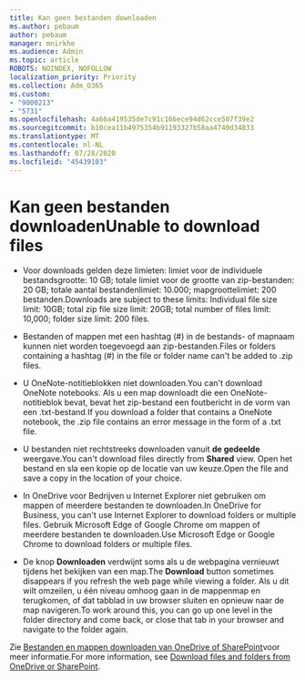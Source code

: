 ```yaml
---
title: Kan geen bestanden downloaden
ms.author: pebaum
author: pebaum
manager: mnirkhe
ms.audience: Admin
ms.topic: article
ROBOTS: NOINDEX, NOFOLLOW
localization_priority: Priority
ms.collection: Adm_O365
ms.custom:
- "9000213"
- "5731"
ms.openlocfilehash: 4a66a419535de7c91c166ece94d62cce507f39e2
ms.sourcegitcommit: b10cea11b4975354b91193327b58aa4740d34833
ms.translationtype: MT
ms.contentlocale: nl-NL
ms.lasthandoff: 07/28/2020
ms.locfileid: "45439103"
---
```

# <a name="unable-to-download-files"></a><span data-ttu-id="f6c91-102">Kan geen bestanden downloaden</span><span class="sxs-lookup"><span data-stu-id="f6c91-102">Unable to download files</span></span>

- <span data-ttu-id="f6c91-103">Voor downloads gelden deze limieten: limiet voor de individuele bestandsgrootte: 10 GB; totale limiet voor de grootte van zip-bestanden: 20 GB; totale aantal bestandenlimiet: 10.000; mapgroottelimiet: 200 bestanden.</span><span class="sxs-lookup"><span data-stu-id="f6c91-103">Downloads are subject to these limits: Individual file size limit: 10GB; total zip file size limit: 20GB; total number of files limit: 10,000; folder size limit: 200 files.</span></span>
- <span data-ttu-id="f6c91-104">Bestanden of mappen met een hashtag (#) in de bestands- of mapnaam kunnen niet worden toegevoegd aan zip-bestanden.</span><span class="sxs-lookup"><span data-stu-id="f6c91-104">Files or folders containing a hashtag (#) in the file or folder name can't be added to .zip files.</span></span>  
    
- <span data-ttu-id="f6c91-105">U OneNote-notitieblokken niet downloaden.</span><span class="sxs-lookup"><span data-stu-id="f6c91-105">You can't download OneNote notebooks.</span></span> <span data-ttu-id="f6c91-106">Als u een map downloadt die een OneNote-notitieblok bevat, bevat het zip-bestand een foutbericht in de vorm van een .txt-bestand.</span><span class="sxs-lookup"><span data-stu-id="f6c91-106">If you download a folder that contains a OneNote notebook, the .zip file contains an error message in the form of a .txt file.</span></span>  
    
- <span data-ttu-id="f6c91-107">U bestanden niet rechtstreeks downloaden vanuit **de gedeelde** weergave.</span><span class="sxs-lookup"><span data-stu-id="f6c91-107">You can't download files directly from **Shared**  view.</span></span> <span data-ttu-id="f6c91-108">Open het bestand en sla een kopie op de locatie van uw keuze.</span><span class="sxs-lookup"><span data-stu-id="f6c91-108">Open the file and save a copy in the location of your choice.</span></span>  
    
- <span data-ttu-id="f6c91-109">In OneDrive voor Bedrijven u Internet Explorer niet gebruiken om mappen of meerdere bestanden te downloaden.</span><span class="sxs-lookup"><span data-stu-id="f6c91-109">In OneDrive for Business, you can't use Internet Explorer to download folders or multiple files.</span></span> <span data-ttu-id="f6c91-110">Gebruik Microsoft Edge of Google Chrome om mappen of meerdere bestanden te downloaden.</span><span class="sxs-lookup"><span data-stu-id="f6c91-110">Use Microsoft Edge or Google Chrome to download folders or multiple files.</span></span>  
    
- <span data-ttu-id="f6c91-111">De knop **Downloaden** verdwijnt soms als u de webpagina vernieuwt tijdens het bekijken van een map.</span><span class="sxs-lookup"><span data-stu-id="f6c91-111">The **Download** button sometimes disappears if you refresh the web page while viewing a folder.</span></span> <span data-ttu-id="f6c91-112">Als u dit wilt omzeilen, u één niveau omhoog gaan in de mappenmap en terugkomen, of dat tabblad in uw browser sluiten en opnieuw naar de map navigeren.</span><span class="sxs-lookup"><span data-stu-id="f6c91-112">To work around this, you can go up one level in the folder directory and come back, or close that tab in your browser and navigate to the folder again.</span></span>  
    
<span data-ttu-id="f6c91-113">Zie [Bestanden en mappen downloaden van OneDrive of SharePoint](https://support.office.com/article/download-files-and-folders-from-onedrive-or-sharepoint-5c7397b7-19c7-4893-84fe-d02e8fa5df05)voor meer informatie.</span><span class="sxs-lookup"><span data-stu-id="f6c91-113">For more information, see [Download files and folders from OneDrive or SharePoint](https://support.office.com/article/download-files-and-folders-from-onedrive-or-sharepoint-5c7397b7-19c7-4893-84fe-d02e8fa5df05).</span></span>